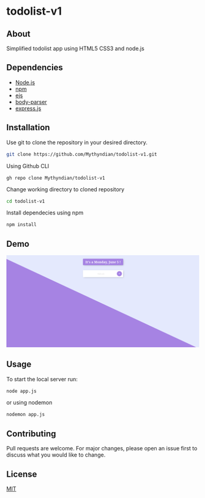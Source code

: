 # todolist-v1

## About

Simplified todolist app using HTML5 CSS3 and node.js

## Dependencies

- [Node.js]("https://nodejs.org/en")
- [npm]("https://www.npmjs.com/")
- [ejs]("https://ejs.co/")
- [body-parser]("https://www.npmjs.com/package/body-parser")
- [express.js]("https://expressjs.com/")

## Installation

Use git to clone the repository in your desired directory.

```bash
git clone https://github.com/Mythyndian/todolist-v1.git
```
Using Github CLI
```
gh repo clone Mythyndian/todolist-v1
```
Change working directory to cloned repository
```bash
cd todolist-v1
```
Install dependecies using npm
```bash
npm install
```
## Demo

![alt text](https://github.com/Mythyndian/todolist-v1/blob/main/todolist-v1-demo.png?raw=true)

## Usage

To start the local server run:

```bash
node app.js
```
or using nodemon

```bash
nodemon app.js
```

## Contributing

Pull requests are welcome. For major changes, please open an issue first
to discuss what you would like to change.

## License

[MIT](https://choosealicense.com/licenses/mit/)
